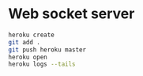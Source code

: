 # Web socket server

```sh
heroku create
git add .
git push heroku master
heroku open
heroku logs --tails
```
